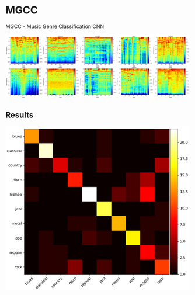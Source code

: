 # MGCC

MGCC - Music Genre Classification CNN

<p aling="center">
  <img src="./log-mel_spectrogram.png">
</p>

## Results

<p aling="center">
  <img src="./confusion_matrix.png">
</p>
